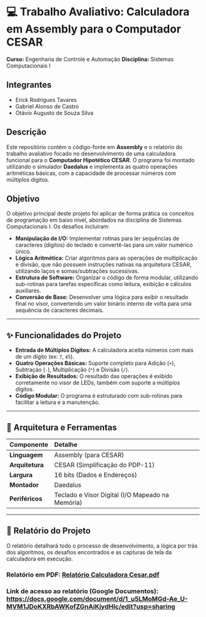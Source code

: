 # 💻 Trabalho Avaliativo: Calculadora em Assembly para o Computador CESAR

**Curso:** Engenharia de Controle e Automação 
**Disciplina:** Sistemas Computacionais I

## Integrantes
- Erick Rodrigues Tavares  
- Gabriel Alonso de Castro  
- Otávio Augusto de Souza Silva

## Descrição
Este repositório contém o código-fonte em **Assembly** e o relatório do trabalho avaliativo focado no desenvolvimento de uma calculadora funcional para o **Computador Hipotético CESAR**. O programa foi montado utilizando o simulador **Daedalus** e implementa as quatro operações aritméticas básicas, com a capacidade de processar números com múltiplos dígitos.

## Objetivo
O objetivo principal deste projeto foi aplicar de forma prática os conceitos de programação em baixo nível, abordados na disciplina de Sistemas Computacionais I. Os desafios incluíram:
- **Manipulação de I/O:** Implementar rotinas para ler sequências de caracteres (dígitos) do teclado e convertê-las para um valor numérico único.
- **Lógica Aritmética:** Criar algoritmos para as operações de multiplicação e divisão, que não possuem instruções nativas na arquitetura CESAR, utilizando laços e somas/subtrações sucessivas.
- **Estrutura de Software:** Organizar o código de forma modular, utilizando sub-rotinas para tarefas específicas como leitura, exibição e cálculos auxiliares.
- **Conversão de Base:** Desenvolver uma lógica para exibir o resultado final no visor, convertendo um valor binário interno de volta para uma sequência de caracteres decimais.

---

## ✨ Funcionalidades do Projeto

- **Entrada de Múltiplos Dígitos:** A calculadora aceita números com mais de um dígito (ex: `7`, `45`).
- **Quatro Operações Básicas:** Suporte completo para Adição (`+`), Subtração (`-`), Multiplicação (`*`) e Divisão (`/`).
- **Exibição de Resultados:** O resultado das operações é exibido corretamente no visor de LEDs, também com suporte a múltiplos dígitos.
- **Código Modular:** O programa é estruturado com sub-rotinas para facilitar a leitura e a manutenção.

---

## 🔧 Arquitetura e Ferramentas

| Componente | Detalhe |
| :--- | :--- |
| **Linguagem** | Assembly (para CESAR) |
| **Arquitetura** | CESAR (Simplificação do PDP-11) |
| **Largura** | 16 bits (Dados e Endereços) |
| **Montador** | Daedalus |
| **Periféricos** | Teclado e Visor Digital (I/O Mapeado na Memória) |

---

## 📄 Relatório do Projeto

O relatório detalhará todo o processo de desenvolvimento, a lógica por trás dos algoritmos, os desafios encontrados e as capturas de tela da calculadora em execução.

### Relatório em PDF: [Relatório Calculadora Cesar.pdf](https://github.com/user-attachments/files/22704748/Relatorio.Calculadora.Cesar.pdf)


### Link de acesso ao relatório (Google Documentos): https://docs.google.com/document/d/1_u5LMoMGd-Ae_U-MVM1JDoKXRbAWKofZGnAiKjydHIc/edit?usp=sharing

